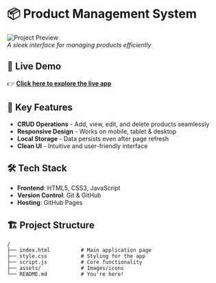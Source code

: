 # 📦 Product Management System  

![Project Preview](https://i.imgur.com/Jf5yZOt.png)  
*A sleek interface for managing products efficiently*  

## 🔗 Live Demo  
👉 **[Click here to explore the live app](https://rajsingh89.github.io/Product-Managment-System/)**  

## 🚀 Key Features  
- **CRUD Operations** - Add, view, edit, and delete products seamlessly  
- **Responsive Design** - Works on mobile, tablet & desktop  
- **Local Storage** - Data persists even after page refresh  
- **Clean UI** - Intuitive and user-friendly interface  

## 🛠️ Tech Stack  
- **Frontend**: HTML5, CSS3, JavaScript  
- **Version Control**: Git & GitHub  
- **Hosting**: GitHub Pages  

## 🏗️ Project Structure  
```plaintext
/
├── index.html          # Main application page  
├── style.css           # Styling for the app  
├── script.js           # Core functionality  
├── assets/             # Images/icons  
└── README.md           # You're here!  
